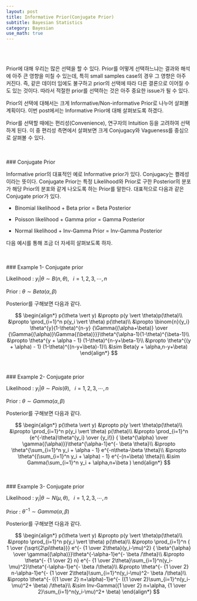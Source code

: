 ```yaml
---
layout: post
title: Informative Prior(Conjugate Prior)
subtitle: Bayesian Statistics
category: Bayesian
use_math: true
---
```


<br>
<br>

Prior에 대해 우리는 많은 선택을 할 수 있다. Prior를 어떻게 선택하느냐는 결과와 해석에 아주 큰 영향을 미칠 수 있는데, 특히 small samples case의 경우 그 영향은 아주 커진다. 즉, 같은 데이터 임에도 불구하고 prior의 선택에 따라 다른 결론으로 이어질 수도 있는 것이다. 따라서 적절한 prior를 선택하는 것은 아주 중요한 issue가 될 수 있다.

Prior의 선택에 대해서는 크게 Informative/Non-informative Prior로 나누어 살펴볼 계획이다. 이번 post에서는 Informative Prior에 대해 살펴보도록 하겠다.

Prior를 선택할 때에는 편리성(Convenience), 연구자의 Intuition 등을 고려하여 선택하게 된다. 이 중 편리성 측면에서 살펴보면 크게 Conjugacy와 Vagueness를 중심으로 살펴볼 수 있다.

<br>
<br>
### Conjugate Prior

Informative prior의 대표적인 예로 Informative prior가 있다. Conjugacy는 켤레성이라는 뜻이다. Conjugate Prior는 특정 Likelihood와 Prior로 구한 Posterior의 분포가 해당 Prior의 분포와 같게 나오도록 하는 Prior를 말한다. 대표적으로 다음과 같은 Conjugate prior가 있다.

- Binomial likelihood + Beta prior = Beta Posterior

- Poisson likelihood + Gamma prior = Gamma Posterior

- Normal likelihood + Inv-Gamma Prior = Inv-Gamma Posterior

다음 예시를 통해 조금 더 자세히 살펴보도록 하자.

<br>
<br>
### Example 1- Conjugate prior

Likelihood : $y_i \vert \theta \sim B(n,\theta)$, $\;\;i=1,2,3,\cdots,n$

Prior : $\theta \sim Beta(\alpha, \beta)$

Posterior를 구해보면 다음과 같다.

$$
\begin{align*}
p(\theta \vert y) &\propto p(y \vert \theta)p(\theta)\\
&\propto \prod_{i=1}^n p(y_i \vert \theta) p(\theta)\\
&\propto \binom{n}{y_i} \theta^{y}(1-\theta)^{n-y} {\Gamma{(\alpha+\beta)} \over {\Gamma{(\alpha)}\Gamma{(\beta)}}}\theta^{\alpha-1}(1-\theta)^{\beta-1}\\
&\propto \theta^{y + \alpha - 1}
(1-\theta)^{n-y+\beta-1}\\
&\propto \theta^{(y + \alpha) - 1}
(1-\theta)^{(n-y+\beta)-1}\\
&\sim Beta(y + \alpha,n-y+\beta)
\end{align*}
$$

<br>
<br>
### Example 2- Conjugate prior

Likelihood : $y_i \vert \theta \sim Pois(\theta)$, $\;\;i=1,2,3,\cdots,n$

Prior : $\theta \sim Gamma(\alpha, \beta)$

Posterior를 구해보면 다음과 같다.

$$
\begin{align*}
p(\theta \vert y) &\propto p(y \vert \theta)p(\theta)\\
&\propto \prod_{i=1}^n p(y_i \vert \theta) p(\theta)\\
&\propto \prod_{i=1}^n {e^{-\theta}\theta^{y_i} \over {y_i!}} { \beta^{\alpha} \over \gamma{(\alpha)}}\theta^{\alpha-1}e^{- \beta \theta}\\
&\propto \theta^{\sum_{i=1}^n y_i + \alpha - 1}
e^{-n\theta-\beta \theta}\\
&\propto \theta^{(\sum_{i=1}^n y_i + \alpha) - 1}
e^{-(n+\beta) \theta}\\
&\sim Gamma(\sum_{i=1}^n y_i + \alpha,n+\beta )
\end{align*}
$$

<br>
<br>
### Example 3- Conjugate prior

Likelihood : $y_i \vert \theta \sim N(\mu, \theta)$, $\;\;i=1,2,3,\cdots,n$

Prior : $\theta^{-1} \sim Gamma(\alpha, \beta)$

Posterior를 구해보면 다음과 같다.

$$
\begin{align*}
p(\theta \vert y) &\propto p(y \vert \theta)p(\theta)\\
&\propto \prod_{i=1}^n p(y_i \vert \theta) p(\theta)\\
&\propto \prod_{i=1}^n {
  1 \over {\sqrt{2\pi\theta}}} e^{- {1 \over 2\theta}(y_i-\mu)^2} { \beta^{\alpha} \over \gamma{(\alpha)}}\theta^{-\alpha-1}e^{- \beta /\theta}\\
&\propto \theta^{- {1 \over 2} n}  e^{- {1 \over 2\theta}\sum_{i=1}^n(y_i-\mu)^2}\theta^{-\alpha-1}e^{- \beta /\theta}\\
&\propto \theta^{- {1 \over 2} n-\alpha-1}e^{- {1 \over 2\theta}\sum_{i=1}^n(y_i-\mu)^2- \beta /\theta}\\
&\propto \theta^{- ({1 \over 2} n+\alpha)-1}e^{- ({1 \over 2}\sum_{i=1}^n(y_i-\mu)^2+ \beta) /\theta}\\
&\sim Inv-Gamma({1 \over 2} n+\alpha, {1 \over 2}\sum_{i=1}^n(y_i-\mu)^2+ \beta)
\end{align*}
$$



<br>
<br>
